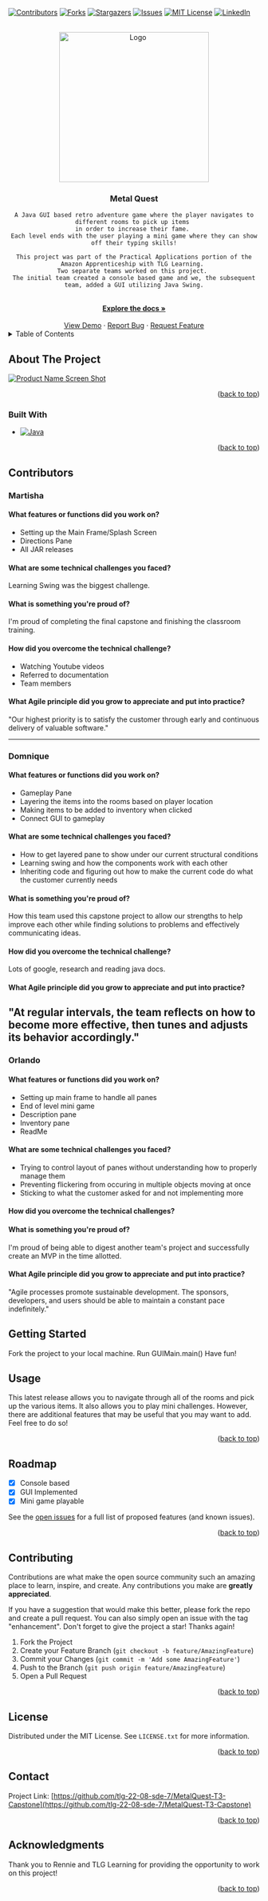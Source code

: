 <!-- PROJECT SHIELDS -->
<!--
*** I'm using markdown "reference style" links for readability.
*** Reference links are enclosed in brackets [ ] instead of parentheses ( ).
*** See the bottom of this document for the declaration of the reference variables
*** for contributors-url, forks-url, etc. This is an optional, concise syntax you may use.
*** https://www.markdownguide.org/basic-syntax/#reference-style-links
-->
[![Contributors][contributors-shield]][contributors-url]
[![Forks][forks-shield]][forks-url]
[![Stargazers][stars-shield]][stars-url]
[![Issues][issues-shield]][issues-url]
[![MIT License][license-shield]][license-url]
[![LinkedIn][linkedin-shield]][linkedin-url]



<!-- PROJECT LOGO -->
<br />
<div align="center">
  <a href="https://github.com/tlg-22-08-sde-7/repo_name">
    <img src="https://github.com/tlg-22-08-sde-7/MetalQuest-T3-Capstone/blob/dev/resources/images/Game%20Logo.png?raw=true" alt="Logo" width="300" height="300">
  </a>

<h3 align="center">Metal Quest</h3>

  <p align="center">
    
    A Java GUI based retro adventure game where the player navigates to different rooms to pick up items 
    in order to increase their fame. 
    Each level ends with the user playing a mini game where they can show off their typing skills!
    
    This project was part of the Practical Applications portion of the Amazon Apprenticeship with TLG Learning. 
    Two separate teams worked on this project. 
    The initial team created a console based game and we, the subsequent team, added a GUI utilizing Java Swing.
    
    
  </p>
  
  <br />
    <a href="https://github.com/tlg-22-08-sde-7/repo_name"><strong>Explore the docs »</strong></a>
    <br />
    <br />
    <a href="https://github.com/tlg-22-08-sde-7/repo_name">View Demo</a>
    ·
    <a href="https://github.com/tlg-22-08-sde-7/repo_name/issues">Report Bug</a>
    ·
    <a href="https://github.com/tlg-22-08-sde-7/repo_name/issues">Request Feature</a>
</div>



<!-- TABLE OF CONTENTS -->
<details>
  <summary>Table of Contents</summary>
  <ol>
    <li>
      <a href="#about-the-project">About The Project</a>
      <ul>
        <li><a href="#built-with">Built With</a></li>
      </ul>
    </li>
    <li>
      <a href="#getting-started">Getting Started</a>
      <ul>
        <li><a href="#prerequisites">Prerequisites</a></li>
        <li><a href="#installation">Installation</a></li>
      </ul>
    </li>
    <li><a href="#usage">Usage</a></li>
    <li><a href="#roadmap">Roadmap</a></li>
    <li><a href="#contributing">Contributing</a></li>
    <li><a href="#license">License</a></li>
    <li><a href="#contact">Contact</a></li>
    <li><a href="#acknowledgments">Acknowledgments</a></li>
  </ol>
</details>



<!-- ABOUT THE PROJECT -->
## About The Project

[![Product Name Screen Shot][product-screenshot]](https://example.com)


<p align="right">(<a href="#readme-top">back to top</a>)</p>



### Built With

* [![Java][Java]][Java-url]


<p align="right">(<a href="#readme-top">back to top</a>)</p>

<!-- CONTRIBUTORS -->
## Contributors

### Martisha
#### What features or functions did you work on?
<ul>
  <li>Setting up the Main Frame/Splash Screen</li>
  <li>Directions Pane</li>
  <li>All JAR releases </li>
</ul>

#### What are some technical challenges you faced?
Learning Swing was the biggest challenge. 

#### What is something you're proud of?
I'm proud of completing the final capstone and finishing the classroom training.

#### How did you overcome the technical challenge?
<ul>
  <li>Watching Youtube videos</li>
  <li>Referred to documentation</li>
  <li>Team members</li>
</ul>


#### What Agile principle did you grow to appreciate and put into practice?
"Our highest priority is to satisfy the customer through early and continuous delivery of valuable software."

-------------------------------------------------------

### Domnique
#### What features or functions did you work on?
<ul>
  <li>Gameplay Pane </li>
  <li>Layering the items into the rooms based on player location </li>
  <li>Making items to be added to inventory when clicked </li>
  <li>Connect GUI to gameplay</li>
</ul>

#### What are some technical challenges you faced?
<ul>
  <li>How to get layered pane to show under our current structural conditions </li>
  <li>Learning swing and how the components work with each other </li>
  <li>Inheriting code and figuring out how to make the current code do what the customer currently needs </li>
</ul>

#### What is something you're proud of?
How this team used this capstone project to allow our strengths to  help improve each other while finding solutions to problems and effectively communicating ideas. 

#### How did you overcome the technical challenge?
Lots of google, research and reading java docs. 

#### What Agile principle did you grow to appreciate and put into practice?
"At regular intervals, the team reflects on how to become more effective, then tunes and adjusts its behavior accordingly."
-------------------------------------------------------

### Orlando
#### What features or functions did you work on?
<ul>
  <li>Setting up main frame to handle all panes</li>
  <li>End of level mini game</li>
  <li>Description pane</li>
  <li>Inventory pane</li>
  <li>ReadMe</li>
</ul>

#### What are some technical challenges you faced?
<ul>
  <li>Trying to control layout of panes without understanding how to properly manage them</li>
  <li>Preventing flickering from occuring in multiple objects moving at once</li>
  <li>Sticking to what the customer asked for and not implementing more</li>
</ul>

#### How did you overcome the technical challenges?


#### What is something you're proud of?
I'm proud of being able to digest another team's project and successfully create an MVP in the time allotted.


#### What Agile principle did you grow to appreciate and put into practice?
"Agile processes promote sustainable development. The sponsors, developers, and users should be able to maintain a constant pace indefinitely."


<!-- GETTING STARTED -->
## Getting Started

Fork the project to your local machine.
Run GUIMain.main() 
Have fun!



<!-- USAGE EXAMPLES -->
## Usage

This latest release allows you to navigate through all of the rooms and pick up the various items. It also allows you to play mini challenges.
However, there are additional features that may be useful that you may want to add. Feel free to do so!


<p align="right">(<a href="#readme-top">back to top</a>)</p>



<!-- ROADMAP -->
## Roadmap

- [x] Console based
- [x] GUI Implemented
- [x] Mini game playable

See the [open issues](https://github.com/tlg-22-08-sde-7/MetalQuest-T3-Capstone/issues) for a full list of proposed features (and known issues).

<p align="right">(<a href="#readme-top">back to top</a>)</p>



<!-- CONTRIBUTING -->
## Contributing

Contributions are what make the open source community such an amazing place to learn, inspire, and create. Any contributions you make are **greatly appreciated**.

If you have a suggestion that would make this better, please fork the repo and create a pull request. You can also simply open an issue with the tag "enhancement".
Don't forget to give the project a star! Thanks again!

1. Fork the Project
2. Create your Feature Branch (`git checkout -b feature/AmazingFeature`)
3. Commit your Changes (`git commit -m 'Add some AmazingFeature'`)
4. Push to the Branch (`git push origin feature/AmazingFeature`)
5. Open a Pull Request

<p align="right">(<a href="#readme-top">back to top</a>)</p>



<!-- LICENSE -->
## License

Distributed under the MIT License. See `LICENSE.txt` for more information.

<p align="right">(<a href="#readme-top">back to top</a>)</p>



<!-- CONTACT -->
## Contact

Project Link: [https://github.com/tlg-22-08-sde-7/MetalQuest-T3-Capstone](https://github.com/tlg-22-08-sde-7/MetalQuest-T3-Capstone)

<p align="right">(<a href="#readme-top">back to top</a>)</p>



<!-- ACKNOWLEDGMENTS -->
## Acknowledgments

Thank you to Rennie and TLG Learning for providing the opportunity to work on this project!

<p align="right">(<a href="#readme-top">back to top</a>)</p>



<!-- MARKDOWN LINKS & IMAGES -->
<!-- https://www.markdownguide.org/basic-syntax/#reference-style-links -->
[contributors-shield]: https://img.shields.io/github/contributors/tlg-22-08-sde-7/MetalQuest-T3-Capstone.svg?style=for-the-badge
[contributors-url]: https://github.com/tlg-22-08-sde-7/MetalQuest-T3-Capstone/graphs/contributors
[forks-shield]: https://img.shields.io/github/forks/tlg-22-08-sde-7/MetalQuest-T3-Capstone.svg?style=for-the-badge
[forks-url]: https://github.com/tlg-22-08-sde-7/MetalQuest-T3-Capstone/network/members
[stars-shield]: https://img.shields.io/github/stars/tlg-22-08-sde-7/MetalQuest-T3-Capstone.svg?style=for-the-badge
[stars-url]: https://github.com/tlg-22-08-sde-7/MetalQuest-T3-Capstone/stargazers
[issues-shield]: https://img.shields.io/github/issues/tlg-22-08-sde-7/MetalQuest-T3-Capstone.svg?style=for-the-badge
[issues-url]: https://github.com/tlg-22-08-sde-7/MetalQuest-T3-Capstone/issues
[license-shield]: https://img.shields.io/github/license/tlg-22-08-sde-7/MetalQuest-T3-Capstone.svg?style=for-the-badge
[license-url]: https://github.com/tlg-22-08-sde-7/MetalQuest-T3-Capstone/blob/master/LICENSE.txt
[linkedin-shield]: https://img.shields.io/badge/-LinkedIn-black.svg?style=for-the-badge&logo=linkedin&colorB=555
[linkedin-url]: https://linkedin.com/in/linkedin_username
[product-screenshot]: https://github.com/tlg-22-08-sde-7/MetalQuest-T3-Capstone/blob/dev/resources/images/gameplay_screenshot.png?raw=true
[Next.js]: https://img.shields.io/badge/next.js-000000?style=for-the-badge&logo=nextdotjs&logoColor=white
[Next-url]: https://nextjs.org/
[React.js]: https://img.shields.io/badge/React-20232A?style=for-the-badge&logo=react&logoColor=61DAFB
[React-url]: https://reactjs.org/
[Vue.js]: https://img.shields.io/badge/Vue.js-35495E?style=for-the-badge&logo=vuedotjs&logoColor=4FC08D
[Vue-url]: https://vuejs.org/
[Angular.io]: https://img.shields.io/badge/Angular-DD0031?style=for-the-badge&logo=angular&logoColor=white
[Angular-url]: https://angular.io/
[Svelte.dev]: https://img.shields.io/badge/Svelte-4A4A55?style=for-the-badge&logo=svelte&logoColor=FF3E00
[Svelte-url]: https://svelte.dev/
[Laravel.com]: https://img.shields.io/badge/Laravel-FF2D20?style=for-the-badge&logo=laravel&logoColor=white
[Laravel-url]: https://laravel.com
[Bootstrap.com]: https://img.shields.io/badge/Bootstrap-563D7C?style=for-the-badge&logo=bootstrap&logoColor=white
[Bootstrap-url]: https://getbootstrap.com
[JQuery.com]: https://img.shields.io/badge/jQuery-0769AD?style=for-the-badge&logo=jquery&logoColor=white
[JQuery-url]: https://jquery.com 
[Java]: https://img.shields.io/badge/-Java-orange
[Java-url]: https://docs.oracle.com/javase/8/docs/api
